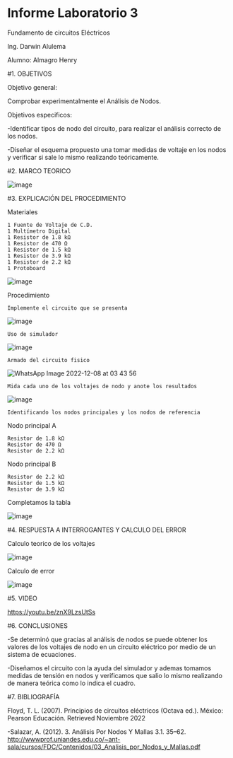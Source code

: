 # Informe Laboratorio 3

Fundamento de circuitos Eléctricos

Ing. Darwin Alulema

Alumno: Almagro Henry

#1. OBJETIVOS

Objetivo general:

Comprobar experimentalmente el Análisis de Nodos.

Objetivos especificos:

-Identificar tipos de nodo del circuito, para realizar el análisis correcto de los nodos.

-Diseñar el esquema propuesto una tomar medidas de voltaje en los nodos y verificar si sale lo mismo realizando teóricamente.

#2. MARCO TEORICO

![image](https://user-images.githubusercontent.com/116781677/206399308-f79ddda8-8ba0-481a-b97b-2ccffe40a10b.png)

#3. EXPLICACIÓN DEL PROCEDIMIENTO

Materiales

    1 Fuente de Voltaje de C.D.
    1 Multímetro Digital
    1 Resistor de 1.8 kΩ
    1 Resistor de 470 Ω
    1 Resistor de 1.5 kΩ
    1 Resistor de 3.9 kΩ
    1 Resistor de 2.2 kΩ
    1 Protoboard

![image](https://user-images.githubusercontent.com/116781677/206398539-224eb952-f302-4da6-859d-db2de04f25e4.png)

Procedimiento

    Implemente el circuito que se presenta

![image](https://user-images.githubusercontent.com/116781677/206388082-3a62ef4c-c89f-498a-93c5-c420ea7acdaa.png)

    Uso de simulador
    
![image](https://user-images.githubusercontent.com/116781677/206388361-907555c1-76a2-4316-b3dc-f96469cfb34b.png)

    Armado del circuito fisico
    
![WhatsApp Image 2022-12-08 at 03 43 56](https://user-images.githubusercontent.com/116781677/206400129-38e8b6de-ee18-4f71-98cf-d86c3c18fdff.jpg)

    Mida cada uno de los voltajes de nodo y anote los resultados
    
![image](https://user-images.githubusercontent.com/116781677/206391059-21674ca4-3365-44d3-b150-2f17f9295816.png)

    Identificando los nodos principales y los nodos de referencia
 
Nodo principal A

    Resistor de 1.8 kΩ
    Resistor de 470 Ω
    Resistor de 2.2 kΩ

Nodo principal B

    Resistor de 2.2 kΩ
    Resistor de 1.5 kΩ
    Resistor de 3.9 kΩ
    
Completamos la tabla

![image](https://user-images.githubusercontent.com/116781677/206397947-d0e376c4-6dfa-42d5-8852-a30ecbc0b802.png)

#4. RESPUESTA A INTERROGANTES Y CALCULO DEL ERROR

Calculo teorico de los voltajes 

![image](https://user-images.githubusercontent.com/116781677/206403800-d2850ae9-d34a-4c34-af7a-9cb806af45f4.png)

Calculo de error

![image](https://user-images.githubusercontent.com/116781677/206404742-9d46db2b-99e3-444c-845b-7ae98743069d.png)

#5. VIDEO

https://youtu.be/znX9LzsUtSs

#6. CONCLUSIONES

-Se determinó que gracias al análisis de nodos se puede obtener los valores de los voltajes de nodo en un circuito eléctrico por medio de un sistema de ecuaciones.

-Diseñamos el circuito con la ayuda del simulador y ademas tomamos medidas de tensión en nodos y verificamos que salio lo mismo realizando de manera teórica como lo indica el cuadro.

#7. BIBLIOGRAFÍA


Floyd, T. L. (2007). Principios de circuitos eléctricos (Octava ed.). México: Pearson Educación. Retrieved Noviembre 2022

-Salazar, A. (2012). 3. Análisis Por Nodos Y Mallas 3.1. 35–62. http://wwwprof.uniandes.edu.co/~ant-sala/cursos/FDC/Contenidos/03_Analisis_por_Nodos_y_Mallas.pdf

